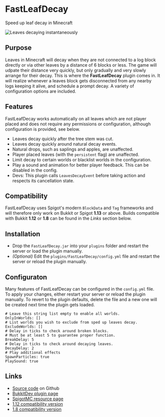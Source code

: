 # FastLeafDecay
Speed up leaf decay in Minecraft

![Leaves decaying instantaneously](https://i.imgur.com/d56fuXl.gif)

## Purpose
Leaves in Minecraft will decay when they are not connected to a log block directly or via other leaves by a distance of 6 blocks or less. The game will udpate their distance very quickly, but only gradually and very slowly arrange for their decay. This is where the **FastLeafDecay** plugin comes in. It will realize whenever a leaves block gets disconnected from any nearby logs keeping it alive, and schedule a prompt decay. A variety of configuration options are included.

## Features
FastLeafDecay works automatically on all leaves which are not player placed and does not require any permissions or configuration, although configuration is provided, see below.
- Leaves decay quickly after the tree stem was cut.
- Leaves decay quickly around natural decay events.
- Natural drops, such as saplings and apples, are unaffected.
- Player placed leaves (with the `persistent` flag) are unaffected.
- Limit decay to certain worlds or blacklist worlds in the configuration.
- Play a sound and animation for better player feedback. This can be disabled in the config.
- Devs: This plugin calls `LeavesDecayEvent` before taking action and respects its cancellation state.

## Compatibility
FastLeafDecay uses Spigot's modern `BlockData` and `Tag` frameworks and will therefore only work on Bukkit or Spigot **1.13** or above.
Builds compatible with Bukkit **1.12** or **1.8** can be found in the *Links* section below.

## Installation
- Drop the `FastLeafDecay.jar` into your `plugins` folder and restart the server or load the plugin manually.
- *(Optional)* Edit the `plugins/FastLeafDecay/config.yml` file and restart the server or reload the plugin manually.

## Configuraton
Many features of FastLeafDecay can be configured in the `config.yml` file. To apply your changes, either restart your server or reload the plugin manually. To revert to the plugin defaults, delete the file and a new one will be created next time the plugin gets loaded.
```
# Leave this string list empty to enable all worlds.
OnlyInWorlds: []
# List worlds you wish to exclude from sped up leaves decay.
ExcludeWorlds: []
# Delay in ticks to check around broken blocks.
# Must be at least 5 to guarantee proper function.
BreakDelay: 5
# Delay in ticks to check around decaying leaves.
DecayDelay: 2
# Play additional effects
SpawnParticles: true
PlaySound: true
```

## Links
- [Source code](https://github.com/StarTux/FastLeafDecay) on Github
- [BukkitDev plugin page](https://dev.bukkit.org/projects/fastleafdecay)
- [SpigotMC resource page](https://www.spigotmc.org/resources/fastleafdecay.60237/)
- [1.12 compatibility version](https://github.com/StarTux/FastLeafDecay/releases/tag/1.12-compat-1.0)
- [1.8 compatibility version](https://github.com/StarTux/FastLeafDecay/releases/tag/1.8-compat-1.0)
